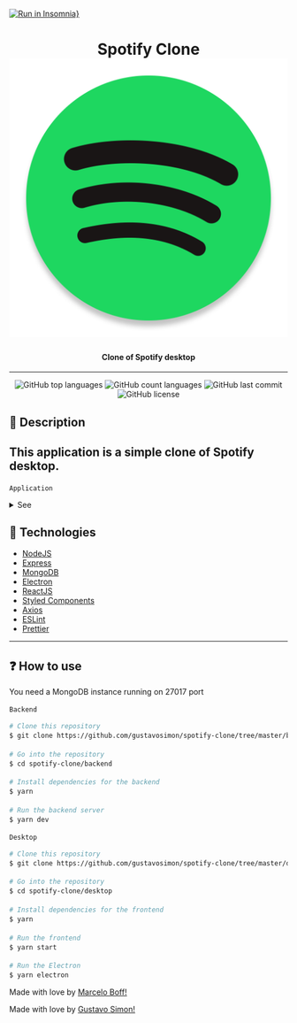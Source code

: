 [![Run in Insomnia}](https://insomnia.rest/images/run.svg)](https://insomnia.rest/run/?label=Spotify&uri=https%3A%2F%2Fraw.githubusercontent.com%2Fgustavosimon%2Fspotify-clone%2Fmaster%2Fbackend%2Finsomnia.json)

<h1 align="center">Spotify Clone
    <img src="./.github/assets/spotify.png" />
</h1>

<h4 align="center">
    Clone of Spotify desktop
</h4>

---

<p align="center">
  <img alt="GitHub top languages" src="https://img.shields.io/github/languages/top/gustavosimon/spotify-clone.svg">

  <img alt="GitHub count languages" src="https://img.shields.io/github/languages/count/gustavosimon/spotify-clone.svg">

  <img alt="GitHub last commit" src="https://img.shields.io/github/last-commit/gustavosimon/spotify-clone.svg">

  <img alt="GitHub license" src="https://img.shields.io/github/license/gustavosimon/spotify-clone.svg">
</p>

<h2>📔 Description</h2>

## This application is a simple clone of Spotify desktop.

`Application`

<details>
  <summary>See</summary>

![Frontend](.github/assets/whatsapp.gif)

</details>

<h2>🚀 Technologies</h2>

- [NodeJS](https://nodejs.org)
- [Express](https://expressjs.com/pt-br/)
- [MongoDB](https://www.mongodb.com/)
- [Electron](https://www.electronjs.org/)
- [ReactJS](https://reactjs.org/)
- [Styled Components](https://styled-components.com/)
- [Axios](https://github.com/axios/axios)
- [ESLint](https://eslint.org/)
- [Prettier](https://prettier.io/)

---

<h2>❓ How to use</h2>

You need a MongoDB instance running on 27017 port

`Backend`

```bash
# Clone this repository
$ git clone https://github.com/gustavosimon/spotify-clone/tree/master/backend

# Go into the repository
$ cd spotify-clone/backend

# Install dependencies for the backend
$ yarn

# Run the backend server
$ yarn dev
```

`Desktop`

```bash
# Clone this repository
$ git clone https://github.com/gustavosimon/spotify-clone/tree/master/desktop

# Go into the repository
$ cd spotify-clone/desktop

# Install dependencies for the frontend
$ yarn

# Run the frontend
$ yarn start

# Run the Electron
$ yarn electron

```

Made with love by [Marcelo Boff!](https://www.linkedin.com/in/marcelo-boff)

Made with love by [Gustavo Simon!](https://www.linkedin.com/in/gustavo-simon)
